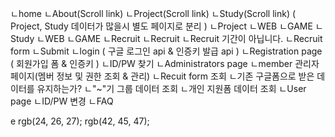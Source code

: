 ㄴhome
    ㄴAbout(Scroll link)
    ㄴProject(Scroll link)
    ㄴStudy(Scroll link)
    ( Project, Study 데이터가 많을시 별도 페이지로 분리 ) 
ㄴProject
    ㄴWEB
    ㄴGAME
ㄴStudy
    ㄴWEB
    ㄴGAME
ㄴRecruit
    ㄴRecruit
    ㄴRecruit 기간이 아닙니다.
    ㄴRecruit form
        ㄴSubmit
ㄴlogin ( 구글 로그인 api & 인증키 발급 api )
    ㄴRegistration page ( 회원가입 폼 & 인증키 )
    ㄴID/PW 찾기
ㄴAdministrators page
    ㄴmember 관리자 페이지(멤버 정보 및 권한 조회 & 관리)
    ㄴRecuit form 조회
        ㄴ기존 구글폼으로 받은 데이터를 유지하는가?
        ㄴ"~"기 그룹 데이터 조회
            ㄴ개인 지원폼 데이터 조회
ㄴUser page
    ㄴID/PW 변경
ㄴFAQ


e
rgb(24, 26, 27);
rgb(42, 45, 47);

